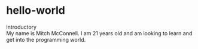# hello-world
introductory  
My name is Mitch McConnell. I am 21 years old and am looking to learn and get into the programming world. 

